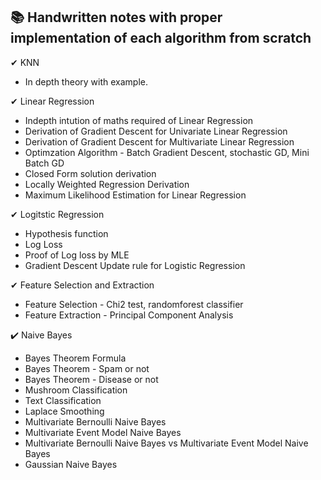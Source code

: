 ##  📚 Handwritten notes with proper implementation of each algorithm from scratch 
 ✔ KNN 
 - In depth theory with example.
 
 ✔ Linear Regression
-  Indepth intution of maths required of Linear Regression
-  Derivation of Gradient Descent for Univariate Linear Regression
-  Derivation of Gradient Descent for Multivariate Linear Regression
-  Optimzation Algorithm - Batch Gradient Descent, stochastic GD, Mini Batch GD
-  Closed Form solution derivation 
-  Locally Weighted Regression Derivation 
-  Maximum Likelihood Estimation for Linear Regression

✔ Logitstic Regression 
- Hypothesis function
-  Log Loss
-  Proof of Log loss by MLE
-  Gradient Descent Update rule for Logistic Regression

✔ Feature Selection and Extraction
- Feature Selection - Chi2 test, randomforest classifier
- Feature Extraction - Principal Component Analysis 

✔️ Naive Bayes
- Bayes Theorem Formula 
- Bayes Theorem - Spam or not
- Bayes Theorem - Disease or not
- Mushroom Classification
- Text Classification
- Laplace Smoothing
- Multivariate Bernoulli Naive Bayes
- Multivariate Event Model Naive Bayes
-  Multivariate Bernoulli Naive Bayes vs Multivariate Event Model Naive Bayes
-  Gaussian Naive Bayes
